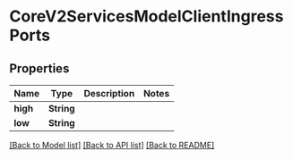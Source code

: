 # CoreV2ServicesModelClientIngressPorts

## Properties

Name | Type | Description | Notes
------------ | ------------- | ------------- | -------------
**high** | **String** |  | 
**low** | **String** |  | 

[[Back to Model list]](../README.md#documentation-for-models) [[Back to API list]](../README.md#documentation-for-api-endpoints) [[Back to README]](../README.md)


